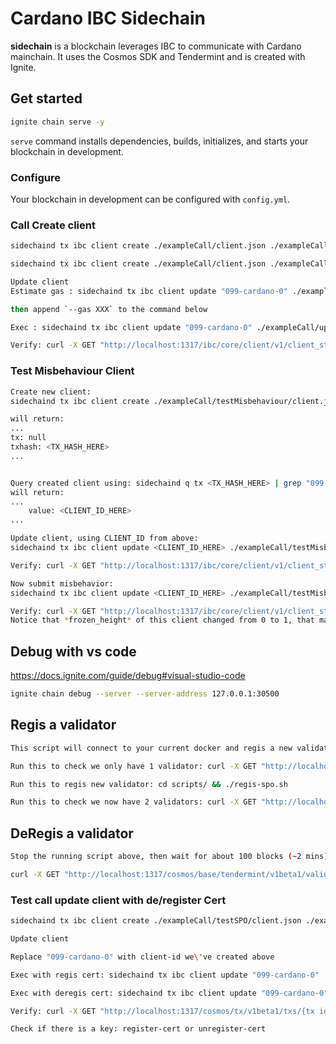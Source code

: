 # Cardano IBC Sidechain

**sidechain** is a blockchain leverages IBC to communicate with Cardano mainchain. It uses the Cosmos SDK and Tendermint and is created with Ignite.

## Get started

```sh
ignite chain serve -y
```

`serve` command installs dependencies, builds, initializes, and starts your blockchain in development.

### Configure

Your blockchain in development can be configured with `config.yml`.

### Call Create client

```sh
sidechaind tx ibc client create ./exampleCall/client.json ./exampleCall/consen.json --from alice --home ~/.sidechain/ --chain-id sidechain --keyring-backend=test -y

sidechaind tx ibc client create ./exampleCall/client.json ./exampleCall/consen.json --from `./sidechaind keys show --address alice` --home ~/.sidechain/ --chain-id sidechain --keyring-backend=test -y --dry-run

Update client
Estimate gas : sidechaind tx ibc client update "099-cardano-0" ./exampleCall/updateClient.json --from `sidechaind keys show --address alice` --home ~/.sidechain/ --chain-id sidechain --dry-run

then append `--gas XXX` to the command below

Exec : sidechaind tx ibc client update "099-cardano-0" ./exampleCall/updateClient.json --from alice --home ~/.sidechain/ --chain-id sidechain --keyring-backend=test -y

Verify: curl -X GET "http://localhost:1317/ibc/core/client/v1/client_states" -H  "accept: application/json"

```

### Test Misbehaviour Client

```sh
Create new client:
sidechaind tx ibc client create ./exampleCall/testMisbehaviour/client.json ./exampleCall/testMisbehaviour/consen.json --from alice --home ~/.sidechain/ --chain-id sidechain --keyring-backend=test -y

will return:
...
tx: null
txhash: <TX_HASH_HERE>
...


Query created client using: sidechaind q tx <TX_HASH_HERE> | grep "099-cardano-"
will return:
...
    value: <CLIENT_ID_HERE>
...

Update client, using CLIENT_ID from above:
sidechaind tx ibc client update <CLIENT_ID_HERE> ./exampleCall/testMisbehaviour/updateClient.json --from alice --home ~/.sidechain/ --chain-id sidechain --keyring-backend=test -y

Verify: curl -X GET "http://localhost:1317/ibc/core/client/v1/client_states/<CLIENT_ID_HERE>" -H  "accept: application/json"

Now submit misbehavior:
sidechaind tx ibc client update <CLIENT_ID_HERE> ./exampleCall/testMisbehaviour/misbehavior.json --from alice --home ~/.sidechain/ --chain-id sidechain --keyring-backend=test -y

Verify: curl -X GET "http://localhost:1317/ibc/core/client/v1/client_states/<CLIENT_ID_HERE>" -H  "accept: application/json"
Notice that *frozen_height* of this client changed from 0 to 1, that mark this client being frozen

```

## Debug with vs code

<https://docs.ignite.com/guide/debug#visual-studio-code>

```sh
ignite chain debug --server --server-address 127.0.0.1:30500
```

## Regis a validator

```sh
This script will connect to your current docker and regis a new validator

Run this to check we only have 1 validator: curl -X GET "http://localhost:1317/cosmos/base/tendermint/v1beta1/validatorsets/latest" -H  "accept: application/json"

Run this to regis new validator: cd scripts/ && ./regis-spo.sh

Run this to check we now have 2 validators: curl -X GET "http://localhost:1317/cosmos/base/tendermint/v1beta1/validatorsets/latest" -H  "accept: application/json"

```

## DeRegis a validator

```sh
Stop the running script above, then wait for about 100 blocks (~2 mins), then check we only have 1 validator: 

curl -X GET "http://localhost:1317/cosmos/base/tendermint/v1beta1/validatorsets/latest" -H  "accept: application/json"

```

### Test call update client with de/register Cert

```sh
sidechaind tx ibc client create ./exampleCall/testSPO/client.json ./exampleCall/testSPO/consen.json --from alice --home ~/.sidechain/ --chain-id sidechain --keyring-backend=test -y

Update client

Replace "099-cardano-0" with client-id we\'ve created above

Exec with regis cert: sidechaind tx ibc client update "099-cardano-0" ./exampleCall/testSPO/regisSPO.json --from alice --home ~/.sidechain/ --chain-id sidechain --keyring-backend=test -y --gas 360000

Exec with deregis cert: sidechaind tx ibc client update "099-cardano-0" ./exampleCall/testSPO/deregisSPO.json --from alice --home ~/.sidechain/ --chain-id sidechain --keyring-backend=test -y --gas 360000

Verify: curl -X GET "http://localhost:1317/cosmos/tx/v1beta1/txs/{tx id got from exec}" -H  "accept: application/json"

Check if there is a key: register-cert or unregister-cert
```
